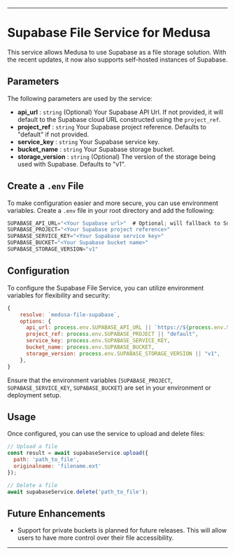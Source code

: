 
---

# Supabase File Service for Medusa

This service allows Medusa to use Supabase as a file storage solution. With the recent updates, it now also supports self-hosted instances of Supabase.

## Parameters

The following parameters are used by the service:

- **api_url** : `string` (Optional) Your Supabase API Url. If not provided, it will default to the Supabase cloud URL constructed using the `project_ref`.
- **project_ref** : `string` Your Supabase project reference. Defaults to "default" if not provided.
- **service_key** : `string` Your Supabase service key.
- **bucket_name** : `string` Your Supabase storage bucket.
- **storage_version** : `string` (Optional) The version of the storage being used with Supabase. Defaults to "v1".

## Create a `.env` File

To make configuration easier and more secure, you can use environment variables. Create a `.env` file in your root directory and add the following:

```javascript
SUPABASE_API_URL="<Your Supabase url>"  # Optional; will fallback to Supabase cloud URL if not provided
SUPABASE_PROJECT="<Your Supabase project reference>"
SUPABASE_SERVICE_KEY="<Your Supabase service key>"
SUPABASE_BUCKET="<Your Supabase bucket name>"
SUPABASE_STORAGE_VERSION="v1"
```

## Configuration

To configure the Supabase File Service, you can utilize environment variables for flexibility and security:

```javascript
{
    resolve: `medusa-file-supabase`,
    options: {
      api_url: process.env.SUPABASE_API_URL || `https://${process.env.SUPABASE_PROJECT}.supabase.co`,
      project_ref: process.env.SUPABASE_PROJECT || "default",
      service_key: process.env.SUPABASE_SERVICE_KEY,
      bucket_name: process.env.SUPABASE_BUCKET,
      storage_version: process.env.SUPABASE_STORAGE_VERSION || "v1",
    },
}
```

Ensure that the environment variables (`SUPABASE_PROJECT`, `SUPABASE_SERVICE_KEY`, `SUPABASE_BUCKET`) are set in your environment or deployment setup.

## Usage

Once configured, you can use the service to upload and delete files:

```javascript
// Upload a file
const result = await supabaseService.upload({
  path: 'path_to_file',
  originalname: 'filename.ext'
});

// Delete a file
await supabaseService.delete('path_to_file');
```

## Future Enhancements

- Support for private buckets is planned for future releases. This will allow users to have more control over their file accessibility.

---
